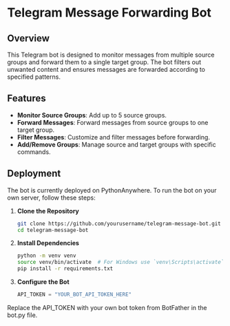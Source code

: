 # Telegram Message Forwarding Bot

## Overview

This Telegram bot is designed to monitor messages from multiple source groups and forward them to a single target group. The bot filters out unwanted content and ensures messages are forwarded according to specified patterns.

## Features

- **Monitor Source Groups**: Add up to 5 source groups.
- **Forward Messages**: Forward messages from source groups to one target group.
- **Filter Messages**: Customize and filter messages before forwarding.
- **Add/Remove Groups**: Manage source and target groups with specific commands.

## Deployment

The bot is currently deployed on PythonAnywhere. To run the bot on your own server, follow these steps:

1. **Clone the Repository**

   ```bash
   git clone https://github.com/yourusername/telegram-message-bot.git
   cd telegram-message-bot

2. **Install Dependencies**

    ```bash
    python -m venv venv
    source venv/bin/activate  # For Windows use `venv\Scripts\activate`
    pip install -r requirements.txt

3. **Configure the Bot**

    ```python
    API_TOKEN = "YOUR_BOT_API_TOKEN_HERE"
Replace the API_TOKEN with your own bot token from BotFather in the bot.py file.

